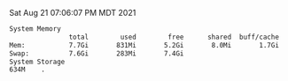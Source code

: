 Sat Aug 21 07:06:07 PM MDT 2021
```bash
System Memory
               total        used        free      shared  buff/cache   available
Mem:           7.7Gi       831Mi       5.2Gi       8.0Mi       1.7Gi       6.5Gi
Swap:          7.6Gi       283Mi       7.4Gi
System Storage
634M	.
```
```bash
